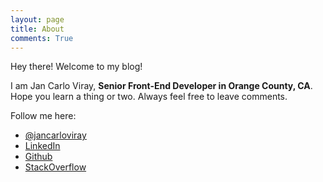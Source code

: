 ```yaml
---
layout: page
title: About
comments: True
---
```


<p class="message">Hey there! Welcome to my blog!</p>

I am Jan Carlo Viray, **Senior Front-End Developer in Orange County, CA**. Hope you learn a thing or two. Always feel free to leave comments.

Follow me here:

* [@jancarloviray](http://twitter.com/jancarloviray)
* [LinkedIn](http://www.linkedin.com/in/jancarloviray)
* [Github](https://github.com/jancarloviray)
* [StackOverflow](http://stackoverflow.com/users/985895/jan-carlo-viray)
